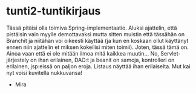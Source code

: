 ﻿# tunti2-tuntikirjaus

Tässä pitäisi olla toimiva Spring-implementaatio. Aluksi ajattelin, että pistäisin vain myylle demottavaksi mutta sitten muistin että tässähän on Branchit ja niitähän voi oikeesti käyttää (ja kun en koskaan ollut käyttänyt ennen niin ajattelin et miksen kokeilisi miten toimii). Joten, tässä tämä on. Ainoa vaan että ei ole mitään ilmoa mitä kaikkea muutin... No, Servlet-järjestely on ihan erilainen, DAO:t ja beanit on samoja, kontrolleri on erilainen, jsp:eissä on paljon eroja. Listaus näyttää ihan erilaiselta. Mut kai nyt voisi kuvitella nukkuvansa!

- Mira
